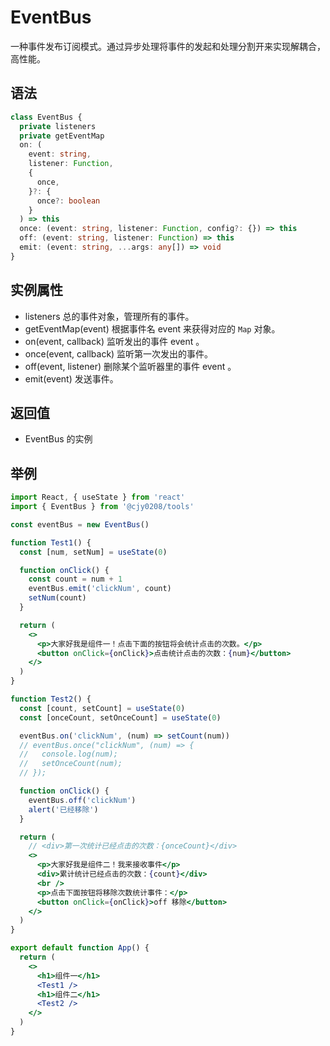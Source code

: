 # EventBus

一种事件发布订阅模式。通过异步处理将事件的发起和处理分割开来实现解耦合，高性能。

## 语法

```ts
class EventBus {
  private listeners
  private getEventMap
  on: (
    event: string,
    listener: Function,
    {
      once,
    }?: {
      once?: boolean
    }
  ) => this
  once: (event: string, listener: Function, config?: {}) => this
  off: (event: string, listener: Function) => this
  emit: (event: string, ...args: any[]) => void
}
```

## 实例属性

- listeners 总的事件对象，管理所有的事件。
- getEventMap(event) 根据事件名 event 来获得对应的 `Map` 对象。
- on(event, callback) 监听发出的事件 event 。
- once(event, callback) 监听第一次发出的事件。
- off(event, listener) 删除某个监听器里的事件 event 。
- emit(event) 发送事件。

## 返回值

- EventBus 的实例

## 举例

```jsx
import React, { useState } from 'react'
import { EventBus } from '@cjy0208/tools'

const eventBus = new EventBus()

function Test1() {
  const [num, setNum] = useState(0)

  function onClick() {
    const count = num + 1
    eventBus.emit('clickNum', count)
    setNum(count)
  }

  return (
    <>
      <p>大家好我是组件一！点击下面的按钮将会统计点击的次数。</p>
      <button onClick={onClick}>点击统计点击的次数：{num}</button>
    </>
  )
}

function Test2() {
  const [count, setCount] = useState(0)
  const [onceCount, setOnceCount] = useState(0)

  eventBus.on('clickNum', (num) => setCount(num))
  // eventBus.once("clickNum", (num) => {
  //   console.log(num);
  //   setOnceCount(num);
  // });

  function onClick() {
    eventBus.off('clickNum')
    alert('已经移除')
  }

  return (
    // <div>第一次统计已经点击的次数：{onceCount}</div>
    <>
      <p>大家好我是组件二！我来接收事件</p>
      <div>累计统计已经点击的次数：{count}</div>
      <br />
      <p>点击下面按钮将移除次数统计事件：</p>
      <button onClick={onClick}>off 移除</button>
    </>
  )
}

export default function App() {
  return (
    <>
      <h1>组件一</h1>
      <Test1 />
      <h1>组件二</h1>
      <Test2 />
    </>
  )
}
```
